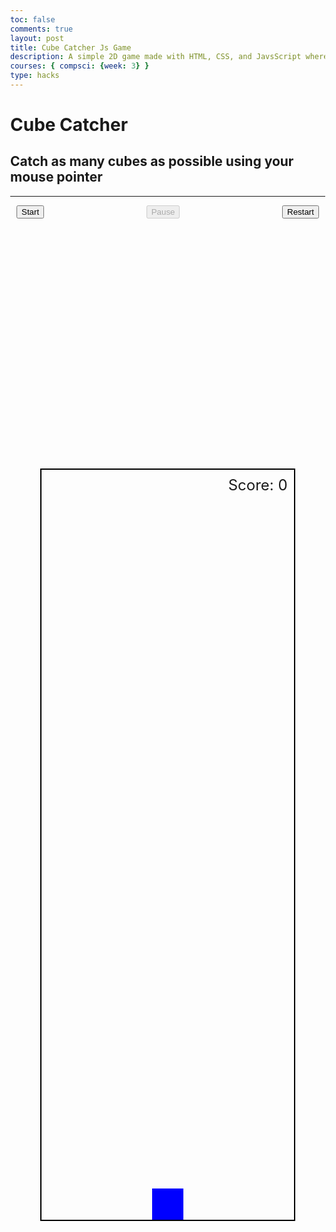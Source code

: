 ```yaml
---
toc: false
comments: true
layout: post
title: Cube Catcher Js Game
description: A simple 2D game made with HTML, CSS, and JavsScript where you have to touch as many falling cubes as possible.
courses: { compsci: {week: 3} }
type: hacks
---
```


# Cube Catcher

## Catch as many cubes as possible using your mouse pointer

---



<head>
  <title>Simple 2D Game</title>
  <style>
    body {
      margin: 0;
      overflow: hidden;
    }
    #game-controls {
      display: flex;
      justify-content: space-between;
      align-items: center;
      margin: 10px 0;
      padding: 0 10px;
    }
    #game-container {
      width: 80%;
      height: 30vh;
      position: relative;
      margin: 10vh auto;
      border: 2px solid black;
      overflow: hidden; 
    }
    #player {
      width: 50px;
      height: 50px;
      background-color: blue;
      position: absolute;
      bottom: 0;
      left: 50%;
      transform: translateX(-50%);
    }
    .object {
      width: 20px;
      height: 20px;
      background-color: red;
      position: absolute;
    }
    #score {
      position: absolute;
      top: 10px;
      right: 10px;
      font-size: 24px;
    }
  </style>
</head>

<body>
  <div id="game-controls">
    <button id="start-button">Start</button>
    <button id="pause-button" disabled>Pause</button>
    <button id="restart-button">Restart</button>
  </div>
  <div id="game-container">
    <div id="player"></div>
    <div id="score">Score: 0</div>
  </div>

  <script>
// Get references to HTML elements using their IDs
const player = document.getElementById('player');
const scoreDisplay = document.getElementById('score');
const startButton = document.getElementById('start-button');
const pauseButton = document.getElementById('pause-button');
const restartButton = document.getElementById('restart-button');
const gameContainer = document.getElementById('game-container');

// Initialize game variables
let score = 0;
let gameInterval;
let gameRunning = false;

// Function to move the player based on mouse position
function movePlayer(event) {
  const x = event.clientX - player.clientWidth / 2;
  const maxX = gameContainer.clientWidth - player.clientWidth;
  player.style.left = `${Math.min(maxX, Math.max(0, x))}px`;
}

// Function to create falling objects
function createObject() {
  if (gameRunning) {
    const object = document.createElement('div');
    object.classList.add('object');
    object.style.left = `${Math.random() * (gameContainer.clientWidth - 20)}px`;
    gameContainer.appendChild(object);

    // Function to make objects fall and handle collisions
    function fall() {
      const y = parseInt(object.style.top) || 0;
      object.style.top = `${y + 5}px`;

      if (y > gameContainer.clientHeight) {
        object.remove();
      } else {
        requestAnimationFrame(fall);

        const playerRect = player.getBoundingClientRect();
        const objectRect = object.getBoundingClientRect();

        // Check for collision between player and object
        if (
          playerRect.left < objectRect.right &&
          playerRect.right > objectRect.left &&
          playerRect.top < objectRect.bottom &&
          playerRect.bottom > objectRect.top
        ) {
          object.remove();
          score++;
          scoreDisplay.textContent = `Score: ${score}`;
        }
      }
    }

    requestAnimationFrame(fall);
  }
}

// Add a mousemove event listener to move the player with the mouse
document.addEventListener('mousemove', movePlayer);

// Add a click event listener to start the game
startButton.addEventListener('click', () => {
  if (!gameRunning) {
    gameInterval = setInterval(createObject, 1000);
    gameRunning = true;
    startButton.disabled = true;
    pauseButton.disabled = false;
    restartButton.disabled = false;
  }
});

// Add a click event listener to pause the game
pauseButton.addEventListener('click', () => {
  if (gameRunning) {
    clearInterval(gameInterval);
    gameRunning = false;
    startButton.disabled = false;
    pauseButton.disabled = true;
    restartButton.disabled = false;
  }
});

// Add a click event listener to restart the game
restartButton.addEventListener('click', () => {
  clearInterval(gameInterval);
  gameRunning = false;
  score = 0;
  scoreDisplay.textContent = 'Score: 0';
  startButton.disabled = false;
  pauseButton.disabled = true;
  restartButton.disabled = true;

  // Remove all falling objects from the game container
  const objects = document.querySelectorAll('.object');
  objects.forEach((object) => object.remove());
});

  </script>
</body>

<script src="https://utteranc.es/client.js"
        repo="student2"
        issue-term="pathname"
        theme="github-light"
        crossorigin="anonymous"
        async>
</script> 
